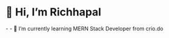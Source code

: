 <h1>👋 Hi, I’m Richhapal</h1>
- 
- 🌱 I’m currently learning MERN Stack Developer from crio.do

<!---
richhapal/richhapal is a ✨ special ✨ repository because its `README.md` (this file) appears on your GitHub profile.
You can click the Preview link to take a look at your changes.
--->
